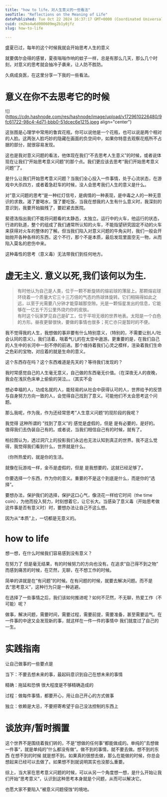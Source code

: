 ```yaml
---
title: "how to life，对人生意义的一些看法"
seoTitle: "Reflections on the Meaning of Life"
datePublished: Tue Oct 22 2024 16:37:17 GMT+0000 (Coordinated Universal Time)
cuid: cm2ko4w6d000609mg2b1y0jfz
slug: how-to-life

---
```


盛夏已过，每年的这个时候我就会开始思考人生的意义

就要偶尔会得的感冒，夏夜嗡嗡作响的蚊子一样，总是有那么几天，那么几个时刻，对意义的思考就会抽冷子袭来，让人防不胜防。

久病成良医，在这里分享一下我的一些看法。

# 意义在你不去思考它的时候

![](https://cdn.hashnode.com/res/hashnode/image/upload/v1729610226480/9fc61722-98c4-4d71-bbb0-51dcec6e1215.jpeg align="center")

这张图是心理学中常用的鲁宾花瓶，你可以说他是一个花瓶，也可以说是两个相对的人脸。这两张人脸巧妙的隐藏在画面的负空间中，如果你特意去观察花瓶所不占据的部分，就很容易发现。

这也是我对意义问题的看法，他体现在我们“不去思考人生意义”的时候，或者说体现在让我们“开始思考意义问题”的那个点。我们更应该去思考“我们开始思考意义问题”了。

是什么让我们开始思考意义问题？当我们全心投入一件事情，处于心流状态，在游戏中大杀四方，或者着急赶车的时候，没人会思考我们人生的意义是什么。

对”意义问题的思考“是一种红灯信号，是病情的一种表现，是中毒之人的一种无意识的求救。渴了要喝水，饿了要吃饭，当我在想我的人生有什么意义时，我深刻的意识到，我要开始脑残了，要赶紧去医院。

斐德洛指出我们不能将问题看的太静态，太独立。运行中的火车，他运行的状态，行进的轨道，整个的组成了我们通常所认知的火车，不能指望研究固定不动的火车来获得对火车的整体的了解。但当我们陷入对意义问题的牛角尖时，我们一般会开始抛开各种各样的东西，这个不行，那个不是本质，最后发现里面空无一物，从而陷入莫名的悲伤中来。

这种毒性的思考（意义毒）无法带我们到任何地方。

# 虚无主义. 意义以死,我们该何以为生.

> 有时他认为自己是人类，位于一颗不断旋转的熔岩球的薄层上。那颗熔岩球环绕着一个质量大它三十三万倍的气态灼热球体旋转。它们相隔得如此之远，以至于光需要八分钟才能穿越那空隙。光是一颗恒星发出的信息，它能够在一亿五千万公里外烧灼你的皮肤。  
> 有时这个玩家梦见自己是矿工，位于平坦无垠的世界地表。太阳是一个白色的方形。昼夜更替很快，要做的事情也很多；死亡亦只是暂时的不便。

我不觉得我的人生，我想做的事非要有什么特别意义，（特别的，不需要让别人/社会认同的意义）。我们活着，喘着气儿的在太空中遨游。更重要的是，在我们自己的人生中的长河中一刻不停的前进。那个维持着我们心灵之模样，渲染着我们生命之色彩的宝物，对应着的就是生命的意义。

这个东西存在吗？这个东西难道是先天的？等待我们发现的？

我时常感觉自己的人生毫无意义，自己做的东西毫无价值。（在深夜无人的夜晚，我会在浅灰色床单上偷偷的哭泣。。（其实不会

想必幸福的人，功成名就的人，能轻易的从社会中获得认可的人，世界给予的反馈与自身努力方向一致的人，会觉得自己找到了意义。可能他们不太会思考这个问题。

那么我呢，作为我，作为还经常思考”人生意义问题“的现阶段的我呢？

我觉得 这种所谓的 ”找到了意义”的 感觉是虚假的，但是 是有必要的，是好的。值得我们去伪装自己有的。或者说，当我们相信自己有的时候，就有了。

柏拉图认为，透过洞穴上的投影我们永远也无法认知到真正的世界。我不这么觉得，我觉得我们看到什么，世界就是什么。

（你所热爱的，就是你的生活。

就像在玩游戏一样，金币是虚假的，但是 是我想要的，这就已经足够了。

你要选择一个东西，作为你的意义。重要的不是这个到底是什么，而是你的“选择”。

要想办法，保护我们的选择，保护这口心气，像浇花一样给它时间（the time coin），为他而投入努力，时刻想着它，让它长大。当感染了意义毒（开始思考做这件事是否有意义时）时，要想办法让自己不这么想。

因为从“本质”上，一切都是无意义的。

# how to life

想一想，在什么时候我们容易感到没有意义？

在努力了 但是毫无结果，有的时候努力的方向也没有。在追求“自己得不到之物” 而感到痛苦的时候，在茫然，无聊，在不想工作的时候。

简单的讲就是在“有问题”的时候。在有问题的时候，就要去解决问题。而不是去“思考意义”，这种行为只是一种逃避。

在选择了一些事情之后，我们该如何推进呢？如何不茫然，不无聊，热爱工作（不可能）呢？

做事，解决问题，需要时间，需要过程，需要前提，需要准备，甚至需要运气。在一件事的中途又会发现新的事，就这样在一件一件的事情中 我们就度过了自己的一生。

# 实践指南

让自己做事的一些要点是

当下：不要去想未来的事，最起码意识到自己在想未来的事情

精确：拖延和恐惧 很大程度是不够精确造成的

过程：做每件事情，都要开心，用让自己开心的方式做事

独立：依赖是大忌，不要把寄希望于自己没法控制的东西上

# 谈放弃/暂时搁置

这个世界不是围绕着我们转的，不是”想做的任何事“都能做成的。单纯的”去想做一件事“，就是单纯的”什么都没有做“。做不到的事情，就不要去做。想不到的东西 在想不到的时候 就是想不到。如果真的很想去做，那么在能做的时候，你总会想起来已经可以去做了。如果想不到就说明其实也没那么重要。

综上，当大家在思考意义问题的时候，可以从另一个角度想一想，是什么开始让我们开始”思考意义“，认识到这种思考本身就是个问题，从而可以解决它。

也愿大家不要陷入”被意义问题侵蚀“的境地。